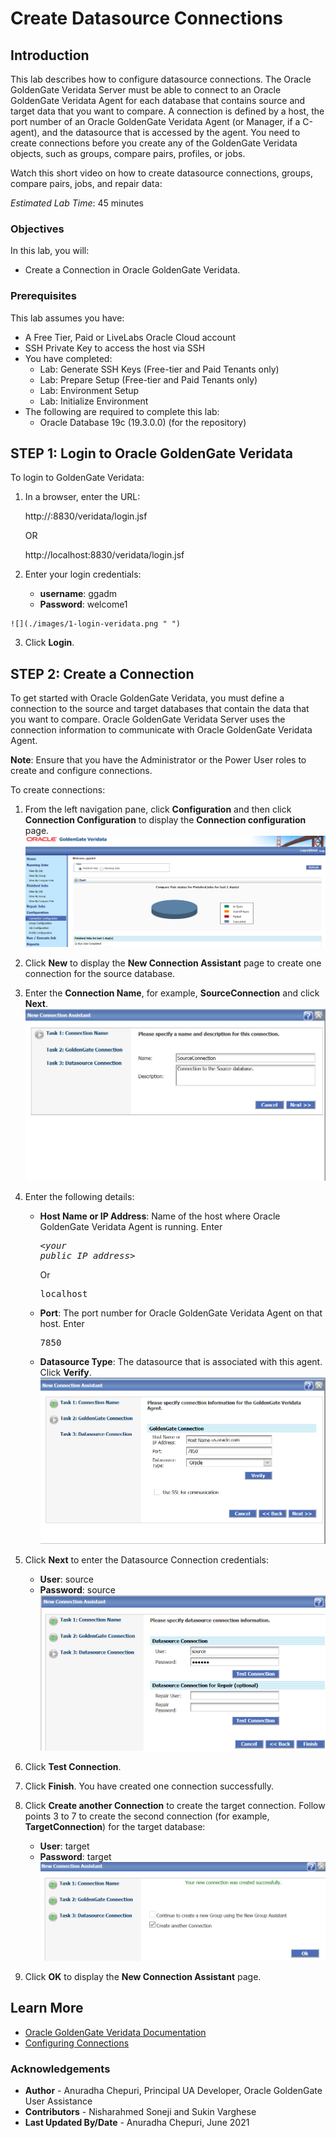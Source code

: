 # Create Datasource Connections

## Introduction
This lab describes how to configure datasource connections. The Oracle GoldenGate Veridata  Server must be able to connect to an Oracle GoldenGate Veridata Agent for each database that contains source and target data that you want to compare. A connection is defined by a host, the port number of an Oracle GoldenGate Veridata Agent (or Manager, if a C-agent), and the datasource that is accessed by the agent. You need to create connections before you create any of the GoldenGate Veridata objects, such as groups, compare pairs, profiles, or jobs.

Watch this short video on how to create datasource connections, groups, compare pairs, jobs, and repair data:

[](youtube:DiAapnWt0No)


*Estimated Lab Time*: 45 minutes

### Objectives
In this lab, you will:
* Create a Connection in Oracle GoldenGate Veridata.

### Prerequisites
This lab assumes you have:

* A Free Tier, Paid or LiveLabs Oracle Cloud account
* SSH Private Key to access the host via SSH
* You have completed:
    * Lab: Generate SSH Keys (Free-tier and Paid Tenants only)
    * Lab: Prepare Setup (Free-tier and Paid Tenants only)
    * Lab: Environment Setup
    * Lab: Initialize Environment
* The following are required to complete this lab:
    * Oracle Database 19c (19.3.0.0) (for the repository)

## **STEP 1:** Login to Oracle GoldenGate Veridata
  To login to GoldenGate Veridata:
  1. In a browser, enter the URL:

        http://<your public IP address>:8830/veridata/login.jsf

      OR

        http://localhost:8830/veridata/login.jsf
  2. Enter your login credentials:
      * **username**: ggadm
      * **Password**: welcome1

    ![](./images/1-login-veridata.png " ")
  3. Click **Login**.

## **STEP 2:** Create a Connection
To get started with Oracle GoldenGate Veridata, you must define a connection to the source and target databases that contain the data that you want to compare. Oracle GoldenGate Veridata Server uses the connection information to communicate with Oracle GoldenGate Veridata Agent.

**Note**: Ensure that you have the Administrator or the Power User roles to create and configure connections.

To create connections:
1. From the left navigation pane, click **Configuration** and then click **Connection Configuration** to display the **Connection configuration** page.
    ![](./images/2-connection-configuration.png " ")
2. Click **New** to display the **New Connection Assistant** page to create one connection for the source database.
3. Enter the **Connection Name**, for example, **SourceConnection** and click **Next**.
    ![](./images/3-connection-name-description.png " ")
4. Enter the following details:
    * **Host Name or IP Address**: Name of the host where Oracle GoldenGate Veridata Agent is running.
      Enter <pre><*your public IP address*></pre> Or <pre>localhost</pre>
    * **Port**: The port number for Oracle GoldenGate Veridata Agent on that host. Enter
        <pre>7850</pre>
    * **Datasource Type**: The datasource that is associated with this agent. Click **Verify**.
      ![](./images/4-new-connection-assistant.png " ")

5. Click **Next** to enter the Datasource Connection credentials:
    * **User**: source
    * **Password**: source
    ![](./images/5-new-connection-assistant-datasource-credentials.png " ")

6. Click **Test Connection**.

7. Click **Finish**.
    You have created one connection successfully.
8. Click **Create another Connection** to create the target connection. Follow points 3 to 7 to create the second connection (for example, **TargetConnection**) for the target database:
    * **User**: target
    * **Password**: target
    ![](./images/6-new-connection-create-another-connection.png " ")  

9. Click **OK** to display the **New Connection Assistant** page.

## Learn More

* [Oracle GoldenGate Veridata Documentation](https://docs.oracle.com/en/middleware/goldengate/veridata/12.2.1.4/index.html)
* [Configuring Connections](https://docs.oracle.com/en/middleware/goldengate/veridata/12.2.1.4/gvdug/configure-workflow-objects.html#GUID-75005B4D-5C24-4467-A68B-1FE66A168905)

### Acknowledgements
* **Author** - Anuradha Chepuri, Principal UA Developer, Oracle GoldenGate User Assistance
* **Contributors** -  Nisharahmed Soneji and Sukin Varghese
* **Last Updated By/Date** - Anuradha Chepuri, June 2021
